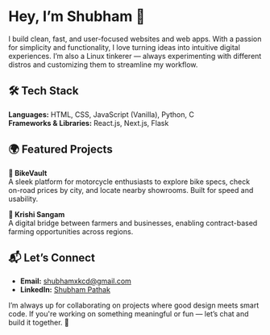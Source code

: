 # Hey, I’m Shubham 👋  

I build clean, fast, and user-focused websites and web apps. With a passion for simplicity and functionality, I love turning ideas into intuitive digital experiences. I’m also a Linux tinkerer — always experimenting with different distros and customizing them to streamline my workflow.

## 🛠️ Tech Stack

**Languages:** HTML, CSS, JavaScript (Vanilla), Python, C  
**Frameworks & Libraries:** React.js, Next.js, Flask  

## 🌍 Featured Projects

**🚀 BikeVault**  
A sleek platform for motorcycle enthusiasts to explore bike specs, check on-road prices by city, and locate nearby showrooms. Built for speed and usability.

**🌾 Krishi Sangam**  
A digital bridge between farmers and businesses, enabling contract-based farming opportunities across regions.

## 📬 Let’s Connect

- **Email:** [shubhamxkcd@gmail.com](mailto:shubhamxkcd@gmail.com)  
- **LinkedIn:** [Shubham Pathak](https://www.linkedin.com/in/shubham-pathak-05366b272/)

I’m always up for collaborating on projects where good design meets smart code. If you're working on something meaningful or fun — let’s chat and build it together. 🌱
